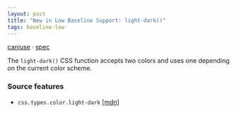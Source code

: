 ```yaml
---
layout: post
title: "New in Low Baseline Support: light-dark()"
tags: baseline-low
---
```


[caniuse](https://caniuse.com/?search=light-dark) · [spec](https://drafts.csswg.org/css-color-5/#light-dark)

The `light-dark()` CSS function accepts two colors and uses one depending on the current color scheme.

### Source features

- ``css.types.color.light-dark`` [[mdn]](https://developer.mozilla.org/en-US/search?q=css.types.color.light-dark)
